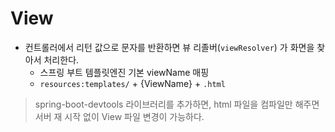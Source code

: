 # View

- 컨트롤러에서 리턴 값으로 문자를 반환하면 뷰 리졸버(`viewResolver`) 가 화면을 찾아서 처리한다.
  - 스프링 부트 템플릿엔진 기본 viewName 매핑
  - `resources:templates/` + {ViewName} + `.html`
> spring-boot-devtools 라이브러리를 추가하면, html 파일을 컴파일만 해주면 서버 재 시작 없이 View 파일 변경이 가능하다.